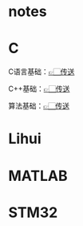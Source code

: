 # notes
# C
C语言基础：[👉🏻传送](./C/C.md)

C++基础：[👉🏻传送](./C/C++.md)

算法基础：[👉🏻传送](./C/algorithm.md)

# Lihui

# MATLAB

# STM32
